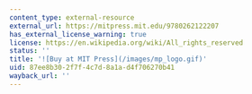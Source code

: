 ```yaml
---
content_type: external-resource
external_url: https://mitpress.mit.edu/9780262122207
has_external_license_warning: true
license: https://en.wikipedia.org/wiki/All_rights_reserved
status: ''
title: '![Buy at MIT Press](/images/mp_logo.gif)'
uid: 87ee8b30-2f7f-4c7d-8a1a-d4f706270b41
wayback_url: ''
---
```

